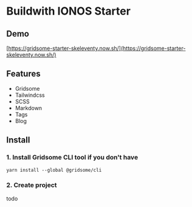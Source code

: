 # Buildwith IONOS Starter

## Demo
[https://gridsome-starter-skeleventy.now.sh/](https://gridsome-starter-skeleventy.now.sh/)

## Features

* Gridsome
* Tailwindcss
* SCSS
* Markdown
* Tags
* Blog

## Install

### 1. Install Gridsome CLI tool if you don't have

`yarn install --global @gridsome/cli`

### 2. Create project

todo
